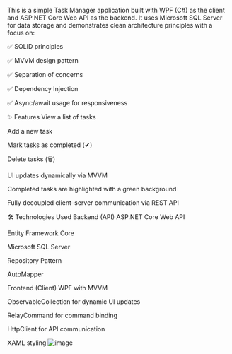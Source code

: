 This is a simple Task Manager application built with WPF (C#) as the client and ASP.NET Core Web API as the backend. It uses Microsoft SQL Server for data storage and demonstrates clean architecture principles with a focus on:

✅ SOLID principles

✅ MVVM design pattern

✅ Separation of concerns

✅ Dependency Injection

✅ Async/await usage for responsiveness

✨ Features
View a list of tasks

Add a new task

Mark tasks as completed (✔)

Delete tasks (🗑)

UI updates dynamically via MVVM

Completed tasks are highlighted with a green background

Fully decoupled client–server communication via REST API

🛠 Technologies Used
Backend (API)
ASP.NET Core Web API

Entity Framework Core

Microsoft SQL Server

Repository Pattern

AutoMapper

Frontend (Client)
WPF with MVVM

ObservableCollection for dynamic UI updates

RelayCommand for command binding

HttpClient for API communication

XAML styling
![image](https://github.com/user-attachments/assets/17b4b1ed-3c40-469d-947d-325400592513)
